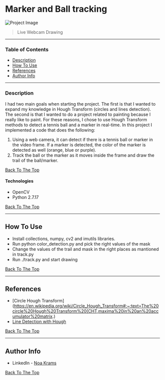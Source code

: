 # Marker and Ball tracking

![Project Image](Resources/messingAround.gif)



> Live Webcam Drawing

---

### Table of Contents

- [Description](#description)
- [How To Use](#how-to-use)
- [References](#references)
- [Author Info](#author-info)

---

### Description

I had two main goals when starting the project. The first is that I wanted to expand my knowledge in Hough Transform (circles and lines detection). The second is that I wanted to do a project related to painting because I really like to paint. For these reasons, I chose to use Hough Transform methods to detect a tennis ball and a marker in real-time. In this project I implemented a code that does the following:

1. Using a web camera, it can detect if there is a tennis ball or marker in the video frame. If a marker is detected, the color of the marker is detected as well (orange, blue or purple).
2. Track the ball or the marker as it moves inside the frame and draw the trail of the ball/marker.

[Back To The Top](#Marker-and-Ball-tracking)

#### Technologies

- OpenCV
- Python 2.7.17

[Back To The Top](#Marker-and-Ball-tracking)

---

## How To Use

- Install collections, numpy, cv2 and imutils libraries.
- Run python color_detection.py and pick the right values of the mask
- Change the values of the trail and mask in the right places as mantioned in track.py
- Run ./track.py and start drawing

[Back To The Top](#Marker-and-Ball-tracking)

---

## References
- [Circle Hough Transform](https://en.wikipedia.org/wiki/Circle_Hough_Transform#:~:text=The%20circle%20Hough%20Transform%20(CHT,maxima%20in%20an%20accumulator%20matrix.)
- [Line Detection with Hough](https://towardsdatascience.com/lines-detection-with-hough-transform-84020b3b1549)

[Back To The Top](#Marker-and-Ball-tracking)

---

## Author Info

- LinkedIn - [Noa Krams](https://www.linkedin.com/in/noa-krams/)

[Back To The Top](#Marker-and-Ball-tracking)
